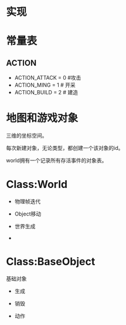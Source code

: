 # 实现

# 常量表
## ACTION
  - ACTION_ATTACK = 0 #攻击
  - ACTION_MING = 1 # 开采
  - ACTION_BUILD = 2 # 建造

# 地图和游戏对象
三维的坐标空间。

每次新建对象，无论类型，都创建一个该对象的id。

world拥有一个记录所有存活事件的对象表。

# Class:World

 - 物理帧迭代

 - Object移动
 
 - 世界生成
 
 - 
 
# Class:BaseObject

基础对象

- 生成

- 销毁

- 动作

